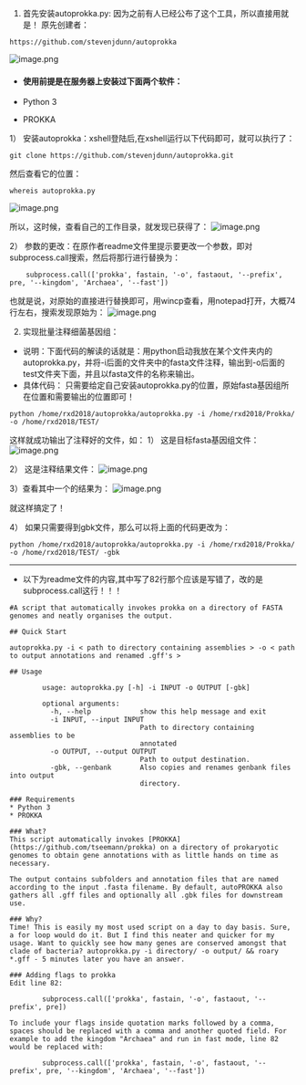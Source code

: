 1. 首先安装autoprokka.py: 因为之前有人已经公布了这个工具，所以直接用就是！
   原先创建者：

```
https://github.com/stevenjdunn/autoprokka
```

![image.png](https://upload-images.jianshu.io/upload_images/23394760-c294c3b9f2603979.png?imageMogr2/auto-orient/strip%7CimageView2/2/w/1240)

* #### 使用前提是在服务器上安装过下面两个软件：

* Python 3

* PROKKA


1） 安装autoprokka：xshell登陆后,在xshell运行以下代码即可，就可以执行了：

```
git clone https://github.com/stevenjdunn/autoprokka.git
```

然后查看它的位置：

```
whereis autoprokka.py
```

![image.png](https://upload-images.jianshu.io/upload_images/23394760-dc026817c389584f.png?imageMogr2/auto-orient/strip%7CimageView2/2/w/1240)

所以，这时候，查看自己的工作目录，就发现已获得了：
![image.png](https://upload-images.jianshu.io/upload_images/23394760-8b462624ee2600b9.png?imageMogr2/auto-orient/strip%7CimageView2/2/w/1240)

2） 参数的更改：在原作者readme文件里提示要更改一个参数，即对subprocess.call搜索，然后将那行进行替换为：

```
    subprocess.call(['prokka', fastain, '-o', fastaout, '--prefix', pre, '--kingdom', 'Archaea', '--fast'])
```

也就是说，对原始的直接进行替换即可，用wincp查看，用notepad打开，大概74行左右，搜索发现原始为：
![image.png](https://upload-images.jianshu.io/upload_images/23394760-bb8b9f223be3c6de.png?imageMogr2/auto-orient/strip%7CimageView2/2/w/1240)

2. 实现批量注释细菌基因组：

* 说明：下面代码的解读的话就是：用python启动我放在某个文件夹内的autoprokka.py，并将-i后面的文件夹中的fasta文件注释，输出到-o后面的test文件夹下面，并且以fasta文件的名称来输出。
* 具体代码： 只需要给定自己安装autoprokka.py的位置，原始fasta基因组所在位置和需要输出的位置即可！

```
python /home/rxd2018/autoprokka/autoprokka.py -i /home/rxd2018/Prokka/ -o /home/rxd2018/TEST/

```

这样就成功输出了注释好的文件，如：
1） 这是目标fasta基因组文件：
![image.png](https://upload-images.jianshu.io/upload_images/23394760-631562dca1eab31a.png?imageMogr2/auto-orient/strip%7CimageView2/2/w/1240)

2） 这是注释结果文件：
![image.png](https://upload-images.jianshu.io/upload_images/23394760-6404a92013fd6a65.png?imageMogr2/auto-orient/strip%7CimageView2/2/w/1240)

3）查看其中一个的结果为：
![image.png](https://upload-images.jianshu.io/upload_images/23394760-8acc5f0cd1a9068f.png?imageMogr2/auto-orient/strip%7CimageView2/2/w/1240)

就这样搞定了！

4） 如果只需要得到gbk文件，那么可以将上面的代码更改为：

```
python /home/rxd2018/autoprokka/autoprokka.py -i /home/rxd2018/Prokka/ -o /home/rxd2018/TEST/ -gbk
```

---

* 以下为readme文件的内容,其中写了82行那个应该是写错了，改的是subprocess.call这行！！！

```
#A script that automatically invokes prokka on a directory of FASTA genomes and neatly organises the output.

## Quick Start

autoprokka.py -i < path to directory containing assemblies > -o < path to output annotations and renamed .gff's >

## Usage

        usage: autoprokka.py [-h] -i INPUT -o OUTPUT [-gbk]

        optional arguments:
          -h, --help            show this help message and exit
          -i INPUT, --input INPUT
                                Path to directory containing assemblies to be
                                annotated
          -o OUTPUT, --output OUTPUT
                                Path to output destination.
          -gbk, --genbank       Also copies and renames genbank files into output
                                directory.
                                
### Requirements
* Python 3
* PROKKA
               
### What?
This script automatically invokes [PROKKA](https://github.com/tseemann/prokka) on a directory of prokaryotic genomes to obtain gene annotations with as little hands on time as necessary. 

The output contains subfolders and annotation files that are named according to the input .fasta filename. By default, autoPROKKA also gathers all .gff files and optionally all .gbk files for downstream use. 

### Why?
Time! This is easily my most used script on a day to day basis. Sure, a for loop would do it. But I find this neater and quicker for my usage. Want to quickly see how many genes are conserved amongst that clade of bacteria? autoprokka.py -i directory/ -o output/ && roary *.gff - 5 minutes later you have an answer.

### Adding flags to prokka
Edit line 82: 

        subprocess.call(['prokka', fastain, '-o', fastaout, '--prefix', pre])
        
To include your flags inside quotation marks followed by a comma, spaces should be replaced with a comma and another quoted field. For example to add the kingdom "Archaea" and run in fast mode, line 82 would be replaced with:

        subprocess.call(['prokka', fastain, '-o', fastaout, '--prefix', pre, '--kingdom', 'Archaea', '--fast'])


```